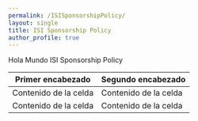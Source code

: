 ```yaml
---
permalink: /ISISponsorshipPolicy/
layout: single
title: ISI Sponsorship Policy
author_profile: true
---
```


Hola Mundo ISI Sponsorship Policy


| Primer encabezado | Segundo encabezado |
| ------------- | ------------- |
| Contenido de la celda  | Contenido de la celda  |
| Contenido de la celda  | Contenido de la celda  |
